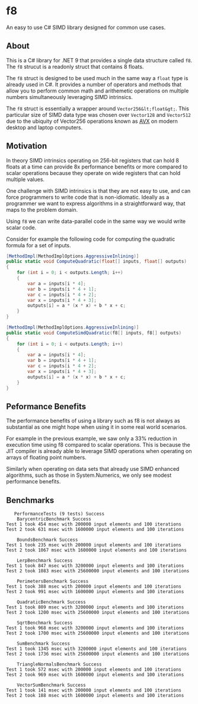 # f8

An easy to use C# SIMD library designed for common use cases. 

## About 

This is a C# library for .NET 9 that provides a single data structure called `f8`. The `f8` strucut is a 
readonly struct that contains 8 floats.

The `f8` struct is designed to be used much in the same way a `float` type is already used in C#. It provides a 
number of operators and methods that allow you to perform common math and arithemetic operations on multiple 
numbers simultaneously leveraging SIMD intrinsics.

The `f8` struct is essentially a wrapper around `Vector256&lt;float&gt;`. 
This particular size of SIMD data type was chosen over `Vector128` and `Vector512` due to 
the ubiquity of Vector256 operations 
known as [AVX](https://en.wikipedia.org/wiki/Advanced_Vector_Extensions) 
on modern desktop and laptop computers. 


## Motivation 

In theory SIMD intrinsics operating on 256-bit registers that can hold 8 floats at a time 
can provide 8x performance benefits or more compared to scalar operations 
because they operate on wide registers that can hold multiple values. 

One challenge with SIMD intrinsics is that they are not easy to use, and can force programmers to write
code that is non-idiomatic. Ideally as a programmer we want to express algorithms in a straightforward way,
that maps to the problem domain. 

Using `f8` we can write data-parallel code in the same way we would write scalar code.

Consider for example the following code for computing the quadratic formula for a set of inputs. 

```csharp
[MethodImpl(MethodImplOptions.AggressiveInlining)]
public static void ComputeQuadratic(float[] inputs, float[] outputs)
{
    for (int i = 0; i < outputs.Length; i++)
    {
        var a = inputs[i * 4];
        var b = inputs[i * 4 + 1];
        var c = inputs[i * 4 + 2];
        var x = inputs[i * 4 + 3];
        outputs[i] = a * (x * x) + b * x + c;
    }
}

[MethodImpl(MethodImplOptions.AggressiveInlining)]
public static void ComputeSimdQuadratic(f8[] inputs, f8[] outputs)
{
    for (int i = 0; i < outputs.Length; i++)
    {
        var a = inputs[i * 4];
        var b = inputs[i * 4 + 1];
        var c = inputs[i * 4 + 2];
        var x = inputs[i * 4 + 3];
        outputs[i] = a * (x * x) + b * x + c;
    }
}
```

## Peformance Benefits 

The performance benefits of using a library such as f8 is not always as substantial as one might hope when using it in
some real world scenarios. 

For example in the previous example, we saw only a 33% reduction in execution time using f8 compared to scalar operations.
This is because the JIT compiler is already able to leverage SIMD operations when operating on arrays of floating point numbers.

Similarly when operating on data sets that already use SIMD enhanced algorithms, such as those in System.Numerics, we 
only see modest performance benefits.


## Benchmarks 

```
   PerformanceTests (9 tests) Success
    BarycentricBenchmark Success
Test 1 took 454 msec with 200000 input elements and 100 iterations
Test 2 took 631 msec with 1600000 input elements and 100 iterations

    BoundsBenchmark Success
Test 1 took 235 msec with 200000 input elements and 100 iterations
Test 2 took 1067 msec with 1600000 input elements and 100 iterations

    LerpBenchmark Success
Test 1 took 847 msec with 3200000 input elements and 100 iterations
Test 2 took 1083 msec with 25600000 input elements and 100 iterations

    PerimetersBenchmark Success
Test 1 took 388 msec with 200000 input elements and 100 iterations
Test 2 took 991 msec with 1600000 input elements and 100 iterations

    QuadraticBenchmark Success
Test 1 took 809 msec with 3200000 input elements and 100 iterations
Test 2 took 1200 msec with 25600000 input elements and 100 iterations

    SqrtBenchmark Success
Test 1 took 968 msec with 3200000 input elements and 100 iterations
Test 2 took 1700 msec with 25600000 input elements and 100 iterations

    SumBenchmark Success
Test 1 took 1345 msec with 3200000 input elements and 100 iterations
Test 2 took 1736 msec with 25600000 input elements and 100 iterations

    TriangleNormalsBenchmark Success
Test 1 took 572 msec with 200000 input elements and 100 iterations
Test 2 took 969 msec with 1600000 input elements and 100 iterations

    VectorSumBenchmark Success
Test 1 took 141 msec with 200000 input elements and 100 iterations
Test 2 took 188 msec with 1600000 input elements and 100 iterations
```
